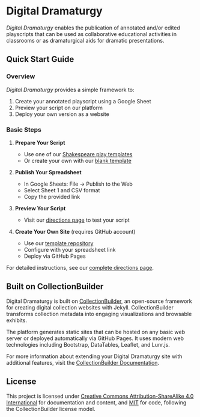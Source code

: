 # Digital Dramaturgy

_Digital Dramaturgy_ enables the publication of annotated and/or edited playscripts that can be used as collaborative educational activities in classrooms or as dramaturgical aids for dramatic presentations.

## Quick Start Guide

### Overview

_Digital Dramaturgy_ provides a simple framework to:

1. Create your annotated playscript using a Google Sheet
2. Preview your script on our platform
3. Deploy your own version as a website

### Basic Steps

1. **Prepare Your Script**
   - Use one of our [Shakespeare play templates](https://digitaldramaturgy.github.io/directions.html#shakespeare-templates)
   - Or create your own with our [blank template](https://docs.google.com/spreadsheets/d/1OD4D9xQe59fCAxJN0Aag30BkbKDPHXbM5J_m_hvhTAk/copy)

2. **Publish Your Spreadsheet**
   - In Google Sheets: File → Publish to the Web
   - Select Sheet 1 and CSV format
   - Copy the provided link

3. **Preview Your Script**
   - Visit our [directions page](https://digitaldramaturgy.github.io/directions.html) to test your script

4. **Create Your Own Site** (requires GitHub account)
   - Use our [template repository](https://github.com/thecdil/dramabase)
   - Configure with your spreadsheet link
   - Deploy via GitHub Pages

For detailed instructions, see our [complete directions page](https://digitaldramaturgy.github.io/directions.html).

## Built on CollectionBuilder

Digital Dramaturgy is built on [CollectionBuilder](https://collectionbuilder.github.io/), an open-source framework for creating digital collection websites with Jekyll. CollectionBuilder transforms collection metadata into engaging visualizations and browsable exhibits.

The platform generates static sites that can be hosted on any basic web server or deployed automatically via GitHub Pages. It uses modern web technologies including Bootstrap, DataTables, Leaflet, and Lunr.js.

For more information about extending your Digital Dramaturgy site with additional features, visit the [CollectionBuilder Documentation](https://collectionbuilder.github.io/cb-docs/).

## License

This project is licensed under [Creative Commons Attribution-ShareAlike 4.0 International](http://creativecommons.org/licenses/by-sa/4.0/) for documentation and content, and [MIT](https://github.com/CollectionBuilder/collectionbuilder-csv/blob/master/LICENSE) for code, following the CollectionBuilder license model.
